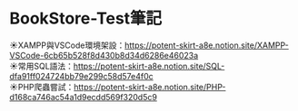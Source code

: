 # BookStore-Test筆記
☀XAMPP與VSCode環境架設：https://potent-skirt-a8e.notion.site/XAMPP-VSCode-6cb65b528f8d430b8d34d6286e46023a <br>
☀常用SQL語法：https://potent-skirt-a8e.notion.site/SQL-dfa91ff024724bb79e299c58d57e4f0c<br>
☀PHP爬蟲嘗試：https://potent-skirt-a8e.notion.site/PHP-d168ca746ac54a1d9ecdd569f320d5c9
